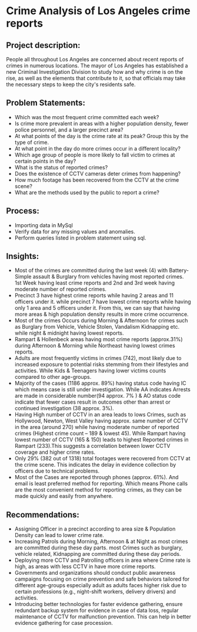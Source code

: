 # Crime Analysis of Los Angeles crime reports

## Project description:
People all throughout Los Angeles are concerned about recent reports of crimes in numerous locations. The mayor of Los Angeles has established a new Criminal Investigation Division to study how and why crime is on the rise, as well as the elements that contribute to it, so that officials may take the necessary steps to keep the city's residents safe.

## Problem Statements:
* Which was the most frequent crime committed each week?
* Is crime more prevalent in areas with a higher population density, fewer police personnel, and a larger precinct area?
* At what points of the day is the crime rate at its peak? Group this by the type of crime.
* At what point in the day do more crimes occur in a different locality?
* Which age group of people is more likely to fall victim to crimes at certain points in the day?
* What is the status of reported crimes?
* Does the existence of CCTV cameras deter crimes from happening?
* How much footage has been recovered from the CCTV at the crime scene?
* What are the methods used by the public to report a crime?

## Process:
* Importing data in MySql
* Verify data for any missing values and anomalies.
* Perform queries listed in problem statement using sql.

## Insights:
* Most of the crimes are committed during the last week (4) with Battery-Simple assault & Burglary from vehicles having most reported crimes. 1st Week having least crime reports and 2nd and 3rd week having moderate number of reported crimes.
* Precinct 3 have highest crime reports while having 2 areas and 11 officers under it. while precinct 7 have lowest crime reports while having only 1 area and 5 officers under it. From this, we can say that having more areas & high population density results in more crime occurrence.
* Most of the crimes Occurs during Morning & Afternoon for crimes such as Burglary from Vehicle, Vehicle Stolen, Vandalism Kidnapping etc. while night & midnight having lowest reports. 
* Rampart & Hollenbeck areas having most crime reports (approx.31%) during Afternoon & Morning while Northeast having lowest crimes reports.
* Adults are most frequently victims in crimes (742), most likely due to increased exposure to potential risks stemming from their lifestyles and activities. While Kids & Teenagers having lower victims counts compared to other age-groups.
* Majority of the cases (1186 approx. 89%) having status code having IC which means case is still under investigation. While AA indicates Arrests are made in considerable number(94 approx. 7% ) & AO status code indicate that fewer cases result in outcomes other than arrest or continued investigation (38 approx. 3%).
* Having High number of CCTV in an area leads to lows Crimes, such as Hollywood, Newton, West Valley having approx. same number of CCTV in the area (around 270) while having moderate number of reported crimes (Highest crime count – 189 & lowest 45). While  Rampart having lowest number of CCTV (165 & 150) leads to highest Reported crimes in Rampart (233).This suggests a correlation between lower CCTV coverage and higher crime rates.
* Only  29% (382 out of 1318) total footages were recovered from CCTV at the crime scene. This indicates the delay in evidence collection by officers due to technical problems.
* Most of the Cases are reported through phones (approx. 61%). And email is least preferred method for reporting. Which means Phone calls are the most convenient method for reporting crimes, as they can be made quickly and easily from anywhere.

## Recommendations:
* Assigning Officer in a precinct according to area size &  Population Density can lead to lower crime rate.
* Increasing Patrols during Morning, Afternoon & at Night as  most crimes are committed during these day parts. most Crimes such as burglary, vehicle related, Kidnapping are committed during these day periods.
* Deploying more CCTV and Patrolling officers in area where Crime rate is high, as areas with less CCTV in have more crime reports.
* Governments and organizations should conduct public awareness campaigns focusing on crime prevention and safe behaviors tailored for different age-groups especially adult as adults faces higher risk due to certain professions (e.g., night-shift workers, delivery drivers) and activities.
* Introducing better technologies for faster evidence gathering, ensure redundant backup system for evidence in case of data loss, regular maintenance of CCTV for malfunction prevention. This can help in better evidence gathering for case procession.




